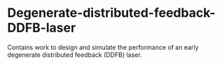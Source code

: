 # Degenerate-distributed-feedback-DDFB-laser
Contains work to design and simulate the performance of an early degenerate distributed feedback (DDFB) laser.

